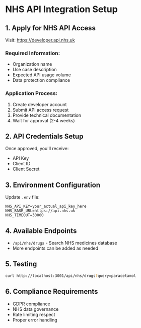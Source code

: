 # NHS API Integration Setup

## 1. Apply for NHS API Access

Visit: https://developer.api.nhs.uk

### Required Information:
- Organization name
- Use case description
- Expected API usage volume
- Data protection compliance

### Application Process:
1. Create developer account
2. Submit API access request
3. Provide technical documentation
4. Wait for approval (2-4 weeks)

## 2. API Credentials Setup

Once approved, you'll receive:
- API Key
- Client ID
- Client Secret

## 3. Environment Configuration

Update `.env` file:
```env
NHS_API_KEY=your_actual_api_key_here
NHS_BASE_URL=https://api.nhs.uk
NHS_TIMEOUT=30000
```

## 4. Available Endpoints

- `/api/nhs/drugs` - Search NHS medicines database
- More endpoints can be added as needed

## 5. Testing

```bash
curl http://localhost:3001/api/nhs/drugs?query=paracetamol
```

## 6. Compliance Requirements

- GDPR compliance
- NHS data governance
- Rate limiting respect
- Proper error handling